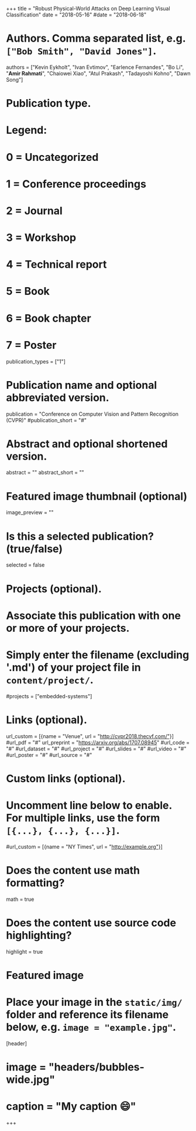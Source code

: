 +++
title = "Robust Physical-World Attacks on Deep Learning Visual Classification"
date = "2018-05-16"
#date = "2018-06-18"

# Authors. Comma separated list, e.g. `["Bob Smith", "David Jones"]`.
authors = ["Kevin Eykholt", "Ivan Evtimov", "Earlence Fernandes", "Bo Li",  "**Amir Rahmati**", "Chaiowei Xiao", "Atul Prakash", "Tadayoshi Kohno", "Dawn Song"]

# Publication type.
# Legend:
# 0 = Uncategorized
# 1 = Conference proceedings
# 2 = Journal
# 3 = Workshop
# 4 = Technical report
# 5 = Book
# 6 = Book chapter
# 7 = Poster
publication_types = ["1"]

# Publication name and optional abbreviated version.
publication = "Conference on Computer Vision and Pattern Recognition (CVPR)"
#publication_short = "#"

# Abstract and optional shortened version.
abstract = ""
abstract_short = ""

# Featured image thumbnail (optional)
image_preview = ""

# Is this a selected publication? (true/false)
selected = false

# Projects (optional).
#   Associate this publication with one or more of your projects.
#   Simply enter the filename (excluding '.md') of your project file in `content/project/`.
#projects = ["embedded-systems"]

# Links (optional).
url_custom = [{name = "Venue", url = "http://cvpr2018.thecvf.com/"}]
#url_pdf = "#"
url_preprint = "https://arxiv.org/abs/1707.08945"
#url_code = "#"
#url_dataset = "#"
#url_project = "#"
#url_slides = "#"
#url_video = "#"
#url_poster = "#"
#url_source = "#"


# Custom links (optional).
#   Uncomment line below to enable. For multiple links, use the form `[{...}, {...}, {...}]`.
#url_custom = [{name = "NY Times", url = "http://example.org"}]

# Does the content use math formatting?
math = true

# Does the content use source code highlighting?
highlight = true

# Featured image
# Place your image in the `static/img/` folder and reference its filename below, e.g. `image = "example.jpg"`.
[header]
# image = "headers/bubbles-wide.jpg"
# caption = "My caption :smile:"

+++
